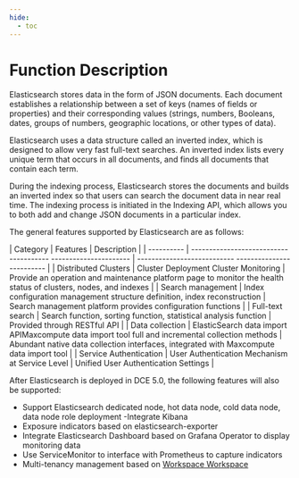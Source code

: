 ```yaml
---
hide:
  - toc
---
```


# Function Description

Elasticsearch stores data in the form of JSON documents.
Each document establishes a relationship between a set of keys (names of fields or properties) and their corresponding values ​​(strings, numbers, Booleans, dates, groups of numbers, geographic locations, or other types of data).

Elasticsearch uses a data structure called an inverted index, which is designed to allow very fast full-text searches.
An inverted index lists every unique term that occurs in all documents, and finds all documents that contain each term.

During the indexing process, Elasticsearch stores the documents and builds an inverted index so that users can search the document data in near real time.
The indexing process is initiated in the Indexing API, which allows you to both add and change JSON documents in a particular index.

The general features supported by Elasticsearch are as follows:

| Category | Features | Description |
| ---------- | -------------------------------------- ---------------------- | --------------------------- ------------------------- |
| Distributed Clusters | Cluster Deployment Cluster Monitoring | Provide an operation and maintenance platform page to monitor the health status of clusters, nodes, and indexes |
| Search management | Index configuration management structure definition, index reconstruction | Search management platform provides configuration functions |
| Full-text search | Search function, sorting function, statistical analysis function | Provided through RESTful API |
| Data collection | ElasticSearch data import APIMaxcompute data import tool full and incremental collection methods | Abundant native data collection interfaces, integrated with Maxcompute data import tool |
| Service Authentication | User Authentication Mechanism at Service Level | Unified User Authentication Settings |

After Elasticsearch is deployed in DCE 5.0, the following features will also be supported:

- Support Elasticsearch dedicated node, hot data node, cold data node, data node role deployment
-Integrate Kibana
- Exposure indicators based on elasticsearch-exporter
- Integrate Elasticsearch Dashboard based on Grafana Operator to display monitoring data
- Use ServiceMonitor to interface with Prometheus to capture indicators
- Multi-tenancy management based on [Workspace Workspace](../../../ghippo/user-guide/workspace/Workspaces.md)